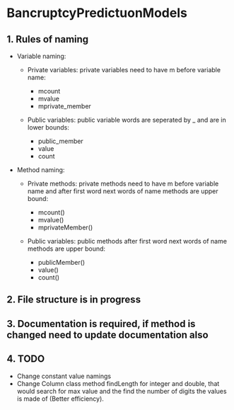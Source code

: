 # BancruptcyPredictuonModels

## 1. Rules of naming
* Variable naming:

    * Private variables: private variables need to have m before variable name:

        * mcount
        * mvalue
        * mprivate_member

    * Public variables: public variable words are seperated by _ and are in lower bounds:

        * public_member
        * value
        * count

* Method naming:

    * Private methods: private methods need to have m before variable name and after first word next words of name methods are upper bound:

        * mcount()
        * mvalue()
        * mprivateMember()

    * Public variables: public methods after first word next words of name methods are upper bound:

        * publicMember()
        * value()
        * count()

## 2. File structure is in progress
## 3. Documentation is required, if method is changed need to update documentation also
## 4. TODO
* Change constant value namings 
* Change Column class method findLength for integer and double, that would search for max value and the find the number of digits the values is made of (Better efficiency).
